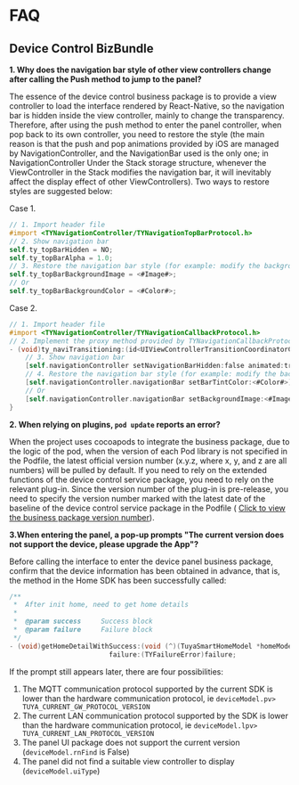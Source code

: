 # FAQ

## Device Control BizBundle

**1. Why does the navigation bar style of other view controllers change after calling the Push method to jump to the panel?**

The essence of the device control business package is to provide a view controller to load the interface rendered by React-Native, so the navigation bar is hidden inside the view controller, mainly to change the transparency. Therefore, after using the push method to enter the panel controller, when pop back to its own controller, you need to restore the style (the main reason is that the push and pop animations provided by iOS are managed by NavigationController, and the NavigationBar used is the only one; in NavigationController Under the Stack storage structure, whenever the ViewController in the Stack modifies the navigation bar, it will inevitably affect the display effect of other ViewControllers). Two ways to restore styles are suggested below:

Case 1.

```objective-c
// 1. Import header file
#import <TYNavigationController/TYNavigationTopBarProtocol.h>
// 2. Show navigation bar
self.ty_topBarHidden = NO;
self.ty_topBarAlpha = 1.0;
// 3. Restore the navigation bar style (for example: modify the background color)
self.ty_topBarBackgroundImage = <#Image#>;
// Or
self.ty_topBarBackgroundColor = <#Color#>;
```

Case 2.

```objective-c
// 1. Import header file
#import <TYNavigationController/TYNavigationCallbackProtocol.h>
// 2. Implement the proxy method provided by TYNavigationCallbackProtocol
- (void)ty_naviTransitioning:(id<UIViewControllerTransitionCoordinatorContext>)context {
    // 3. Show navigation bar
    [self.navigationController setNavigationBarHidden:false animated:true];
    // 4. Restore the navigation bar style (for example: modify the background color)
    [self.navigationController.navigationBar setBarTintColor:<#Color#>];
  	// Or
    [self.navigationController.navigationBar setBackgroundImage:<#Image#> forBarMetrics:UIBarMetricsDefault];
}
```

**2. When relying on plugins, `pod update` reports an error?**

When the project uses cocoapods to integrate the business package, due to the logic of the pod, when the version of each Pod library is not specified in the Podfile, the latest official version number (x.y.z, where x, y, and z are all numbers) will be pulled by default. If you need to rely on the extended functions of the device control service package, you need to rely on the relevant plug-in. Since the version number of the plug-in is pre-release, you need to specify the version number marked with the latest date of the baseline of the device control service package in the Podfile ( [Click to view the business package version number](../pages/versions.md)).

**3.When entering the panel, a pop-up prompts "The current version does not support the device, please upgrade the App"?**

Before calling the interface to enter the device panel business package, confirm that the device information has been obtained in advance, that is, the method in the Home SDK has been successfully called:

```objective-c
/**
 *  After init home, need to get home details
 *
 *  @param success     Success block
 *  @param failure     Failure block
 */
- (void)getHomeDetailWithSuccess:(void (^)(TuyaSmartHomeModel *homeModel))success
                         failure:(TYFailureError)failure;
```

If the prompt still appears later, there are four possibilities:

1. The MQTT communication protocol supported by the current SDK is lower than the hardware communication protocol, ie `deviceModel.pv> TUYA_CURRENT_GW_PROTOCOL_VERSION`
2. The current LAN communication protocol supported by the SDK is lower than the hardware communication protocol, ie `deviceModel.lpv> TUYA_CURRENT_LAN_PROTOCOL_VERSION`
3. The panel UI package does not support the current version (`deviceModel.rnFind` is False)
4. The panel did not find a suitable view controller to display (`deviceModel.uiType`)